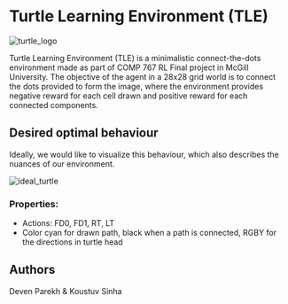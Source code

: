# Turtle Learning Environment (TLE)

![turtle_logo](https://user-images.githubusercontent.com/5122822/39320136-3aedf030-4951-11e8-9f4f-7f596fd66a8a.png)

Turtle Learning Environment (TLE) is a minimalistic connect-the-dots environment made as part of COMP 767 RL Final project in McGill University. The objective of the agent in a 28x28 grid world is to connect the dots provided to form the image, where the environment provides negative reward for each cell drawn and positive reward for each connected components.

## Desired optimal behaviour

Ideally, we would like to visualize this behaviour, which also describes the nuances of our environment.

![ideal_turtle](https://user-images.githubusercontent.com/5122822/39320406-f61852e2-4951-11e8-8769-07bd4fa9cf43.gif)

### Properties:

- Actions: FD0, FD1, RT, LT
- Color cyan for drawn path, black when a path is connected, RGBY for the directions in turtle head

## Authors

Deven Parekh & Koustuv Sinha
